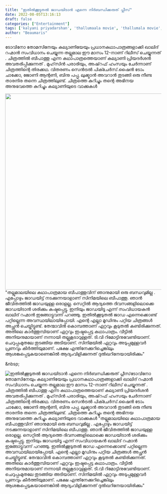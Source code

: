 ```yaml
---
title: "ഇതിൽക്കൂടുതൽ ജാഡയിടാൻ എന്നെ നിർബന്ധിക്കരുത് പ്ലീസ്"
date: 2022-08-05T13:16:13
draft: false
categories: ["Entertainment"]
tags: ['kalyani priyadarshan', 'thallumaala movie', 'thallumala movie', 'tovino thomas']
author: "Beaumaris"
---
```


ടോവിനോ തോമസിനേയും കല്യാണിയേയും പ്രധാനകഥാപാത്രങ്ങളാക്കി ഖാലിദ് റഹ്മാൻ സംവിധാനം ചെയ്യുന്ന തല്ലുമാല ഈ മാസം 12-നാണ് റിലീസ് ചെയ്യുന്നത് . ചിത്രത്തിൽ ബീപാത്തു എന്ന കഥാപാത്രത്തെയാണ് കല്യാണി പ്രിയദർശൻ അവതരിപ്പിക്കുന്നത് . മുഹ്‌സിൻ പരാരിയും, അഷ്‌റഫ് ഹംസയും ചേർന്നാണ് ചിത്രത്തിന്റെ തിരക്കഥ. വിതരണം സെൻട്രൽ പിക്ചേർസ്‌.ഷൈൻ ടോം ചാക്കോ, ജോണി ആന്റണി, ബിനു പപ്പു, ലുക്ക്മാൻ അവറാൻ തുടങ്ങി ഒരു നീണ്ട താരനിര തന്നെ ചിത്രത്തിലുണ്ട്. ‌ചിത്രത്തെ കുറിച്ചും തന്റെ അഭിനയ അനുഭവത്തെ കുറിച്ചും കല്യാണിയുടെ വാക്കുകൾ

<img class="wp-image-345399 aligncenter" src="https://cdn.boolokam.com/articles/2022/08/ggegehh.jpg" alt="" width="842" height="631" />"തല്ലുമാലയിലെ കഥാപാത്രമായ ബീപാത്തുവിന് ഞാനുമായി ഒരു ബന്ധവുമില്ല . എപ്പോഴും ജാഡയിട്ട് നടക്കുന്നയാളാണ് സിനിമയിലെ ബീപാത്തു. ഞാൻ ജീവിതത്തിൽ ജാഡയുള്ള ഒരാളല്ല. സെറ്റിൽ ആദ്യത്തെ ദിവസങ്ങളിലൊക്കെ ജാഡയിടാൻ ശരിക്കും കഷ്ടപ്പെട്ടു. ഇനിയും ജാഡയിടൂ എന്ന് സംവിധായകൻ ഖാലിദ് റഹ്മാൻ ഇങ്ങോട്ടുവന്ന് പറഞ്ഞു. ഇതിൽക്കൂടുതൽ ജാഡ എന്നെക്കൊണ്ട് പറ്റില്ലെന്ന അവസ്ഥയിലായിപ്പോയി. എന്റെ എല്ലാ മൂഡിനും പറ്റിയ ചിത്രങ്ങൾ അച്ഛൻ ചെയ്തിട്ടുണ്ട്. തേന്മാവിൻ കൊമ്പത്താണ് ഏറ്റവും കൂടുതൽ കണ്ടിരിക്കുന്നത്. അതിലെ കാർത്തുമ്പിയാണ് ഏറ്റവും ഇഷ്ടപ്പെട്ട കഥാപാത്രം. വീട്ടിൽ അനിയനുമായാണ് നന്നായി തല്ലുകൂടാറുള്ളത്. ടി.വി റിമോട്ടിനുവേണ്ടിയാണ്. ചെറുപ്പംമുതലേ തുടങ്ങിയ അടിയാണ്. സിനിമയിൽ ഏറ്റവും അടുപ്പമുള്ളവർ പ്രണവും കീർത്തിയുമാണ്. പക്ഷേ എന്തിനേക്കുറിച്ചെങ്കിലും ആശങ്കപ്പെടുകയാണെങ്കിൽ ആദ്യംവിളിക്കുന്നത് ദുൽഖറിനേയായിരിക്കും"

&amp;nbsp;


![ഇതിൽക്കൂടുതൽ ജാഡയിടാൻ എന്നെ നിർബന്ധിക്കരുത് പ്ലീസ്](https://cdn.boolokam.com/articles/2022/08/ggegehh.jpg)ടോവിനോ തോമസിനേയും കല്യാണിയേയും പ്രധാനകഥാപാത്രങ്ങളാക്കി ഖാലിദ് റഹ്മാൻ സംവിധാനം ചെയ്യുന്ന തല്ലുമാല ഈ മാസം 12-നാണ് റിലീസ് ചെയ്യുന്നത് . ചിത്രത്തിൽ ബീപാത്തു എന്ന കഥാപാത്രത്തെയാണ് കല്യാണി പ്രിയദർശൻ അവതരിപ്പിക്കുന്നത് . മുഹ്‌സിൻ പരാരിയും, അഷ്‌റഫ് ഹംസയും ചേർന്നാണ് ചിത്രത്തിന്റെ തിരക്കഥ. വിതരണം സെൻട്രൽ പിക്ചേർസ്‌.ഷൈൻ ടോം ചാക്കോ, ജോണി ആന്റണി, ബിനു പപ്പു, ലുക്ക്മാൻ അവറാൻ തുടങ്ങി ഒരു നീണ്ട താരനിര തന്നെ ചിത്രത്തിലുണ്ട്. ‌ചിത്രത്തെ കുറിച്ചും തന്റെ അഭിനയ അനുഭവത്തെ കുറിച്ചും കല്യാണിയുടെ വാക്കുകൾ "തല്ലുമാലയിലെ കഥാപാത്രമായ ബീപാത്തുവിന് ഞാനുമായി ഒരു ബന്ധവുമില്ല . എപ്പോഴും ജാഡയിട്ട് നടക്കുന്നയാളാണ് സിനിമയിലെ ബീപാത്തു. ഞാൻ ജീവിതത്തിൽ ജാഡയുള്ള ഒരാളല്ല. സെറ്റിൽ ആദ്യത്തെ ദിവസങ്ങളിലൊക്കെ ജാഡയിടാൻ ശരിക്കും കഷ്ടപ്പെട്ടു. ഇനിയും ജാഡയിടൂ എന്ന് സംവിധായകൻ ഖാലിദ് റഹ്മാൻ ഇങ്ങോട്ടുവന്ന് പറഞ്ഞു. ഇതിൽക്കൂടുതൽ ജാഡ എന്നെക്കൊണ്ട് പറ്റില്ലെന്ന അവസ്ഥയിലായിപ്പോയി. എന്റെ എല്ലാ മൂഡിനും പറ്റിയ ചിത്രങ്ങൾ അച്ഛൻ ചെയ്തിട്ടുണ്ട്. തേന്മാവിൻ കൊമ്പത്താണ് ഏറ്റവും കൂടുതൽ കണ്ടിരിക്കുന്നത്. അതിലെ കാർത്തുമ്പിയാണ് ഏറ്റവും ഇഷ്ടപ്പെട്ട കഥാപാത്രം. വീട്ടിൽ അനിയനുമായാണ് നന്നായി തല്ലുകൂടാറുള്ളത്. ടി.വി റിമോട്ടിനുവേണ്ടിയാണ്. ചെറുപ്പംമുതലേ തുടങ്ങിയ അടിയാണ്. സിനിമയിൽ ഏറ്റവും അടുപ്പമുള്ളവർ പ്രണവും കീർത്തിയുമാണ്. പക്ഷേ എന്തിനേക്കുറിച്ചെങ്കിലും ആശങ്കപ്പെടുകയാണെങ്കിൽ ആദ്യംവിളിക്കുന്നത് ദുൽഖറിനേയായിരിക്കും" &nbsp;
